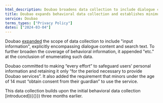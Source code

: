 ```yaml
---
html_description: Doubao broadens data collection to include dialogue content and search text, with safeguards and guardian consent for minors under 14.
title: Doubao expands behavioral data collection and establishes minimum age
service: Doubao
terms_types: ["Privacy Policy"]
dates: ["2024-03-04"]
---
```


Doubao [expanded](https://github.com/OpenTermsArchive/GenAI-versions/commit/ada4e457907c93f9073efddf755c27ab3ff7ac58) the scope of data collection to include "input information", explicitly encompassing dialogue content and search text. To further broaden the coverage of behavioral information, it appended "etc." at the conclusion of enumerating such data.

Doubao committed to making “every effort” to safeguard users' personal information and retaining it only “for the period necessary to provide Doubao services”. It also added the requirement that minors under the age of 14 must “obtain consent from their guardian” to use the service.

This data collection builds upon the initial behavioral data collection [introduced]({{<relref path="doubao-starts-tracking-users-behavioral-data">}}) three months earlier.

